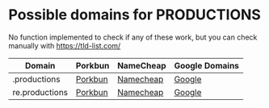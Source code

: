 # Possible domains for PRODUCTIONS

No function implemented to check if any of these work, but you can check manually with https://tld-list.com/

| Domain | Porkbun | NameCheap | Google Domains |
|---|---|---|---|
| .productions | [Porkbun](https://porkbun.com/checkout/search?prb=e814663da1&tlds=&idnLanguage=&search=search&q=.productions) | [Namecheap](https://www.namecheap.com/domains/registration/results/?domain=.productions) | [Google](https://domains.google.com/registrar/search?searchTerm=.productions) |
| re.productions | [Porkbun](https://porkbun.com/checkout/search?prb=e814663da1&tlds=&idnLanguage=&search=search&q=re.productions) | [Namecheap](https://www.namecheap.com/domains/registration/results/?domain=re.productions) | [Google](https://domains.google.com/registrar/search?searchTerm=re.productions) |
